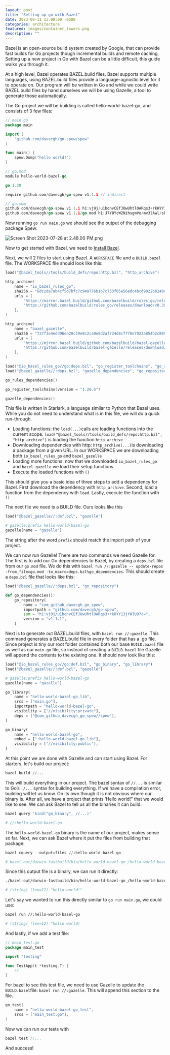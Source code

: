 ```yaml
---
layout: post
title: "Setting up go with Bazel"
date: 2023-06-11 13:00:00 -0500
categories: architecture
featured: images/container_towers.png
description: ""
---
```


Bazel is an open-source build system created by Google, that can provide fast builds for Go projects though incremental builds and remote caching. Setting up a new project in Go with Bazel can be a little difficult, this guide walks you through it.

At a high level, Bazel operates BAZEL.build files. Bazel supports multiple languages, using BAZEL.build files provide a language-agnostic level for it to operate on. Our program will be written in Go and while we could write BAZEL.build files by hand ourselves we will be using Gazelle, a tool to generate those automatically. 

The Go project we will be building is called hello-world-bazel-go, and consists of 3 few files:

```go
// main.go
package main

import (
	"github.com/davecgh/go-spew/spew"
)

func main() {
	spew.Dump("hello world!")
}
```

```go
// go.mod
module hello-world-bazel-go

go 1.20

require github.com/davecgh/go-spew v1.1.1 // indirect
```

```go
// go.sum
github.com/davecgh/go-spew v1.1.1 h1:vj9j/u1bqnvCEfJOwUhtlOARqs3+rkHYY13jYWTU97c=
github.com/davecgh/go-spew v1.1.1/go.mod h1:J7Y8YcW2NihsgmVo/mv3lAwl/skON4iLHjSsI+c5H38=
```

Now running `go run main.go` we should see the output of the debugging package Spew: 

![Screen Shot 2023-07-28 at 2.48.00 PM.png](https://s3-us-west-2.amazonaws.com/secure.notion-static.com/dede500b-e2e6-4b3e-97c5-2441dd6bb0b8/Screen_Shot_2023-07-28_at_2.48.00_PM.png)

Now to get started with Bazel, we need to [Install Bazel](https://bazel.build/start).

Next, we will 2 files to start using Bazel. A `WORKSPACE` file and a `BUILD.bazel` file. The WORKSPACE file should look like this:

```go
load("@bazel_tools//tools/build_defs/repo:http.bzl", "http_archive")

http_archive(
    name = "io_bazel_rules_go",
    sha256 = "6dc2da7ab4cf5d7bfc7c949776b1b7c733f05e56edc4bcd9022bb249d2e2a996",
    urls = [
        "https://mirror.bazel.build/github.com/bazelbuild/rules_go/releases/download/v0.39.1/rules_go-v0.39.1.zip",
        "https://github.com/bazelbuild/rules_go/releases/download/v0.39.1/rules_go-v0.39.1.zip",
    ],
)

http_archive(
    name = "bazel_gazelle",
    sha256 = "727f3e4edd96ea20c29e8c2ca9e8d2af724d8c7778e7923a854b2c80952bc405",
    urls = [
        "https://mirror.bazel.build/github.com/bazelbuild/bazel-gazelle/releases/download/v0.30.0/bazel-gazelle-v0.30.0.tar.gz",
        "https://github.com/bazelbuild/bazel-gazelle/releases/download/v0.30.0/bazel-gazelle-v0.30.0.tar.gz",
    ],
)

load("@io_bazel_rules_go//go:deps.bzl", "go_register_toolchains", "go_rules_dependencies")
load("@bazel_gazelle//:deps.bzl", "gazelle_dependencies", "go_repository")

go_rules_dependencies()

go_register_toolchains(version = "1.20.5")

gazelle_dependencies()
```

This file is written in Starlark, a language similar to Python that Bazel uses. While you do not need to understand what is in this file, we will do a quick run-through.

- Loading functions: the  `load(...)`calls are loading functions into the current scope. `load("@bazel_tools//tools/build_defs/repo:http.bzl", "http_archive")` is loading the function `http_archive`
- Downloading dependencies with http: `http_archive(...)`is downloading a package from a given URL. In our WORKSPACE we are downloading both `io_bazel_rules_go` and `bazel_gazelle`
- Loading more functions: now that we downloaded `io_bazel_rules_go` and `bazel_gazelle` we load their setup functions
- Execute the loaded functions with `()`

This should give you a basic idea of three steps to add a dependency for Bazel. First download the dependency with `http_archive`. Second, load a function from the dependency with `load`. Lastly, execute the function with `()`

The next file we need is a BUILD file. Ours looks like this

```python
load("@bazel_gazelle//:def.bzl", "gazelle")

# gazelle:prefix hello-world-bazel-go
gazelle(name = "gazelle")
```

The string after the word `prefix` should match the import path of your project.

We can now run Gazelle! There are two commands we need Gazelle for. The first is to add our Go dependencies to Bazel, by creating a `deps.bzl` file from our `go.mod` file. We do this with `bazel run //:gazelle -- update-repos -from_file=go.mod -to_macro=deps.bzl%go_dependencies`. This should create a `deps.bzl` file that looks like this:

```python
load("@bazel_gazelle//:deps.bzl", "go_repository")

def go_dependencies():
    go_repository(
        name = "com_github_davecgh_go_spew",
        importpath = "github.com/davecgh/go-spew",
        sum = "h1:vj9j/u1bqnvCEfJOwUhtlOARqs3+rkHYY13jYWTU97c=",
        version = "v1.1.1",
    )
```

Next is to generate out BAZEL.build files, with `bazel run //:gazelle`. This command generates a BAZEL.build file in every folder that has a .go file. Since project is tiny our root folder contained both our base `BUILD.bazel` file as well as our `main.go` file, so instead of creating a `BUILD.bazel` file Gazelle will append the contents to the existing one. It should now look like this:

```python
load("@io_bazel_rules_go//go:def.bzl", "go_binary", "go_library")
load("@bazel_gazelle//:def.bzl", "gazelle")

# gazelle:prefix hello-world-bazel-go
gazelle(name = "gazelle")

go_library(
    name = "hello-world-bazel-go_lib",
    srcs = ["main.go"],
    importpath = "hello-world-bazel-go",
    visibility = ["//visibility:private"],
    deps = ["@com_github_davecgh_go_spew//spew"],
)

go_binary(
    name = "hello-world-bazel-go",
    embed = [":hello-world-bazel-go_lib"],
    visibility = ["//visibility:public"],
)
```

At this point we are done with Gazelle and can start using Bazel. For starters, let's build our project:

```python
bazel build //...
```

This will build everything in our project. The bazel syntax of `//...` is similar to Go’s `./...` syntax for building everything. If we have a compilation error, building will let us know. On its own though it is not obvious where our binary is. After all, we have a project that prints ‘Hello world!” that we would like to see. We can ask Bazel to tell us all the binaries it can build:

```python
bazel query 'kind("go_binary", //...)'

# //:hello-world-bazel-go
```

The `hello-world-bazel-go` binary is the name of our project, makes sense so far. Next, we can ask Bazel where it put the files from building that package:

```python
bazel cquery --output=files //:hello-world-bazel-go

# bazel-out/darwin-fastbuild/bin/hello-world-bazel-go_/hello-world-bazel-go
```

Since this output file is a binary, we can run it directly:

```bash
./bazel-out/darwin-fastbuild/bin/hello-world-bazel-go_/hello-world-bazel-go

# (string) (len=12) "hello world!"
```

Let's say we wanted to run this directly similar to `go run main.go`, we could use:

```bash
bazel run //:hello-world-bazel-go

# (string) (len=12) "hello world!
```

And lastly, if we add a test file:

```go
// main_test.go
package main_test

import "testing"

func TestApp(t *testing.T) {
	//
}
```

For bazel to see this test file, we need to use Gazelle to update the `BUILD.bazel`file: `bazel run //:gazelle`. This will append this section to the file.

```go
go_test(
    name = "hello-world-bazel-go_test",
    srcs = ["main_test.go"],
)
```

Now we can run our tests with

```go
bazel test //...
```

And success!